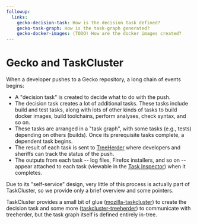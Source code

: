 ```yaml
---
followup:
  links:
    gecko-decision-task: How is the decision task defined?
    gecko-task-graph: How is the task-graph generated?
    gecko-docker-images: (TODO) How are the docker images created?
---
```

# Gecko and TaskCluster

When a developer pushes to a Gecko repository, a long chain of events begins:

 * A "decision task" is created to decide what to do with the push.
 * The decision task creates a lot of additional tasks.
   These tasks include build and test tasks, along with lots of other kinds of tasks to build docker images, build toolchains, perform analyses, check syntax, and so on.
 * These tasks are arranged in a "task graph", with some tasks (e.g., tests) depending on others (builds).
   Once its prerequisite tasks complete, a dependent task begins.
 * The result of each task is sent to [TreeHerder](https://treeherder.mozilla.org) where developers and sheriffs can track the status of the push.
 * The outputs from each task -- log files, Firefox installers, and so on -- appear attached to each task (viewable in the [Task Inspector](https://tools.taskcluster.net/task-inspector/)) when it completes.

Due to its "self-service" design, very little of this process is actually part of TaskCluster, so we provide only a brief overview and some pointers.

TaskCluster provides a small bit of glue ([mozilla-taskcluster](/manual/vcs/mozilla-taskcluster)) to create the decision task and some more ([taskcluster-treeherder](/reference/core/treeherder)) to communicate with treeherder, but the task graph itself is defined entirely in-tree.
